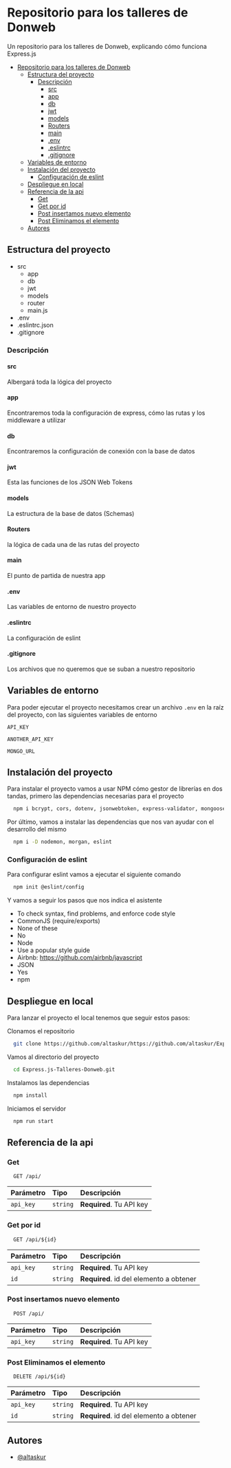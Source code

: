 
# Repositorio para los talleres de Donweb

Un repositorio para los talleres de Donweb, explicando cómo funciona Express.js

- [Repositorio para los talleres de Donweb](#repositorio-para-los-talleres-de-donweb)
  - [Estructura del proyecto](#estructura-del-proyecto)
    - [Descripción](#descripción)
      - [src](#src)
      - [app](#app)
      - [db](#db)
      - [jwt](#jwt)
      - [models](#models)
      - [Routers](#routers)
      - [main](#main)
      - [.env](#env)
      - [.eslintrc](#eslintrc)
      - [.gitignore](#gitignore)
  - [Variables de entorno](#variables-de-entorno)
  - [Instalación del proyecto](#instalación-del-proyecto)
    - [Configuración de eslint](#configuración-de-eslint)
  - [Despliegue en local](#despliegue-en-local)
  - [Referencia de la api](#referencia-de-la-api)
    - [Get](#get)
    - [Get por id](#get-por-id)
    - [Post insertamos nuevo elemento](#post-insertamos-nuevo-elemento)
    - [Post Eliminamos el elemento](#post-eliminamos-el-elemento)
  - [Autores](#autores)

## Estructura del proyecto

- src
  - app
  - db
  - jwt
  - models
  - router
  - main.js
- .env
- .eslintrc.json
- .gitignore

### Descripción

#### src

Albergará toda la lógica del proyecto

#### app

Encontraremos toda la configuración de express, cómo las rutas y los middleware a utilizar

#### db

Encontraremos la configuración de conexión con la base de datos

#### jwt

Esta las funciones de los JSON Web Tokens

#### models

La estructura de la base de datos (Schemas)

#### Routers

la lógica de cada una de las rutas del proyecto

#### main

El punto de partida de nuestra app

#### .env

Las variables de entorno de nuestro proyecto

#### .eslintrc

La configuración de eslint

#### .gitignore

Los archivos que no queremos que se suban a nuestro repositorio

## Variables de entorno

Para poder ejecutar el proyecto necesitamos crear un archivo `.env` en la raíz del proyecto, con las siguientes variables de entorno

`API_KEY`

`ANOTHER_API_KEY`

`MONGO_URL`

## Instalación del proyecto

Para instalar el proyecto vamos a usar NPM cómo gestor de librerías en dos tandas,
primero las dependencias necesarias para el proyecto

```bash
  npm i bcrypt, cors, dotenv, jsonwebtoken, express-validator, mongoose
```

Por último, vamos a instalar las dependencias que nos van ayudar con el desarrollo del mismo

```bash
  npm i -D nodemon, morgan, eslint
```

### Configuración de eslint

Para configurar eslint vamos a ejecutar el siguiente comando

```bash
  npm init @eslint/config
```

Y vamos a seguir los pasos que nos indica el asistente

- To check syntax, find problems, and enforce code style
- CommonJS (require/exports)
- None of these
- No
- Node
- Use a popular style guide
- Airbnb: <https://github.com/airbnb/javascript>
- JSON
- Yes
- npm

## Despliegue en local

Para lanzar el proyecto el local tenemos que seguir estos pasos:

Clonamos el repositorio

```bash
  git clone https://github.com/altaskur/https://github.com/altaskur/Express.js-Talleres-Donweb.git
```

Vamos al directorio del proyecto

```bash
  cd Express.js-Talleres-Donweb.git
```

Instalamos las dependencias

```bash
  npm install
```

Iniciamos el servidor

```bash
  npm run start
```

## Referencia de la api

### Get

```http
  GET /api/
```

| Parámetro | Tipo     | Descripción                |
| :-------- | :------- | :------------------------- |
| `api_key` | `string` | **Required**. Tu API key |

### Get por id

```http
  GET /api/${id}
```

| Parámetro | Tipo     | Descripción                |
| :-------- | :------- | :-------------------------------- |
| `api_key` | `string` | **Required**. Tu API key |
| `id`      | `string` | **Required**. id del elemento a obtener |

### Post insertamos nuevo elemento

```http
  POST /api/
```

| Parámetro | Tipo     | Descripción                |
| :-------- | :------- | :-------------------------------- |
| `api_key` | `string` | **Required**. Tu API key |

### Post Eliminamos el elemento

```http
  DELETE /api/${id}
```

| Parámetro | Tipo     | Descripción                |
| :-------- | :------- | :-------------------------------- |
| `api_key` | `string` | **Required**. Tu API key |
| `id`      | `string` | **Required**. id del elemento a obtener |

## Autores

- [@altaskur](https://github.com/altaskur)
